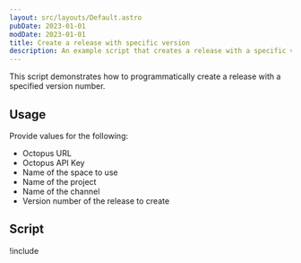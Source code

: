 ```yaml
---
layout: src/layouts/Default.astro
pubDate: 2023-01-01
modDate: 2023-01-01
title: Create a release with specific version
description: An example script that creates a release with a specific version number.
---
```


This script demonstrates how to programmatically create a release with a specified version number.

## Usage
Provide values for the following:

- Octopus URL
- Octopus API Key
- Name of the space to use
- Name of the project
- Name of the channel
- Version number of the release to create

## Script

!include <create-release-with-version-scripts>